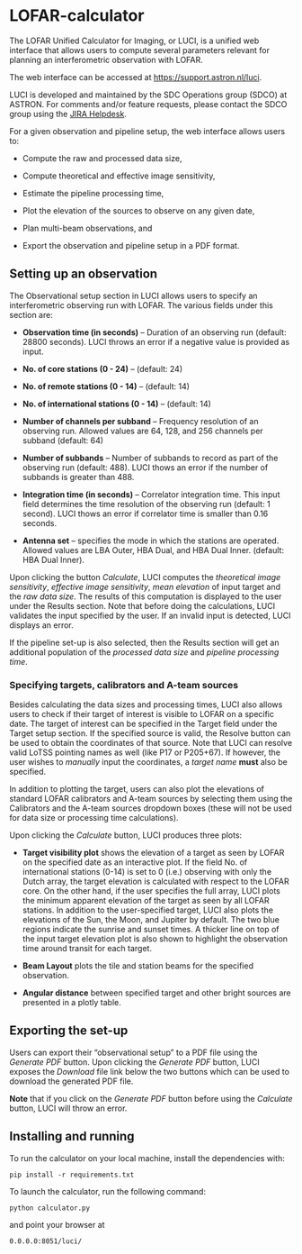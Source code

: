 # LOFAR-calculator
The LOFAR Unified Calculator for Imaging, or LUCI, is a unified web interface that allows users to compute several parameters relevant for planning an interferometric observation with LOFAR. 

The web interface can be accessed at <https://support.astron.nl/luci>.

LUCI is developed and maintained by the SDC Operations group (SDCO) at ASTRON. For comments and/or feature requests, please contact the SDCO group using the [JIRA Helpdesk](https://support.astron.nl/rohelpdesk).

For a given observation and pipeline setup, the web interface allows users to:

* Compute the raw and processed data size,

* Compute theoretical and effective image sensitivity,

* Estimate the pipeline processing time,

* Plot the elevation of the sources to observe on any given date,

* Plan multi-beam observations, and

* Export the observation and pipeline setup in a PDF format.


## Setting up an observation
The Observational setup section in LUCI allows users to specify an interferometric observing run with LOFAR. The various fields under this section are:

* **Observation time (in seconds)** – Duration of an observing run (default: 28800 seconds). LUCI throws an error if a negative value is provided as input.

* **No. of core stations (0 - 24)** – (default: 24)

* **No. of remote stations (0 - 14)** – (default: 14)

* **No. of international stations (0 - 14)** – (default: 14)

* **Number of channels per subband** – Frequency resolution of an observing run. Allowed values are 64, 128, and 256 channels per subband (default: 64)

* **Number of subbands** – Number of subbands to record as part of the observing run (default: 488). LUCI thows an error if the number of subbands is greater than 488.

* **Integration time (in seconds)** – Correlator integration time. This input field determines the time resolution of the observing run (default: 1 second). LUCI thows an error if correlator time is smaller than 0.16 seconds.

* **Antenna set** – specifies the mode in which the stations are operated. Allowed values are LBA Outer, HBA Dual, and HBA Dual Inner. (default: HBA Dual Inner).

Upon clicking the button *Calculate*, LUCI computes the *theoretical image sensitivity*, *effective image sensitivity*, *mean elevation* of input target and the *raw data size*. The results of this computation is displayed to the user under the Results section. Note that before doing the calculations, LUCI validates the input specified by the user. If an invalid input is detected, LUCI displays an error.

If the pipeline set-up is also selected, then the Results section will get an additional population of the *processed data size* and *pipeline processing time*.

### Specifying targets, calibrators and A-team sources
Besides calculating the data sizes and processing times, LUCI also allows users to check if their target of interest is visible to LOFAR on a specific date. The target of interest can be specified in the Target field under the Target setup section. If the specified source is valid, the Resolve button can be used to obtain the coordinates of that source. Note that LUCI can resolve valid LoTSS pointing names as well (like P17 or P205\+67). If however, the user wishes to *manually* input the coordinates, a *target name* **must** also be specified.

In addition to plotting the target, users can also plot the elevations of standard LOFAR calibrators and A-team sources by selecting them using the Calibrators and the A-team sources dropdown boxes (these will not be used for data size or processing time calculations).

Upon clicking the *Calculate* button, LUCI produces three plots:

* **Target visibility plot** shows the elevation of a target as seen by LOFAR on the specified date as an interactive plot. If the field No. of international stations (0-14) is set to 0 (i.e.) observing with only the Dutch array, the target elevation is calculated with respect to the LOFAR core. On the other hand, if the user specifies the full array, LUCI plots the minimum apparent elevation of the target as seen by all LOFAR stations. In addition to the user-specified target, LUCI also plots the elevations of the Sun, the Moon, and Jupiter by default. The two blue regions indicate the sunrise and sunset times. A thicker line on top of the input target elevation plot is also shown to highlight the observation time around transit for each target.

* **Beam Layout** plots the tile and station beams for the specified observation.

* **Angular distance** between specified target and other bright sources are presented in a plotly table.

## Exporting the set-up

Users can export their “observational setup” to a PDF file using the *Generate PDF* button. Upon clicking the *Generate PDF* button, LUCI exposes the *Download* file link below the two buttons which can be used to download the generated PDF file.

**Note** that if you click on the *Generate PDF* button before using the *Calculate* button, LUCI will throw an error.

## Installing and running
To run the calculator on your local machine, install the dependencies with:
```
pip install -r requirements.txt
```

To launch the calculator, run the following command:
```
python calculator.py
```
and point your browser at 
```
0.0.0.0:8051/luci/
```
